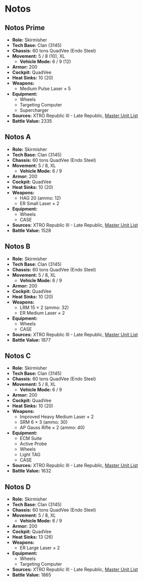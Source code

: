 # Notos
## Notos Prime
- **Role:** Skirmisher
- **Tech Base:** Clan (3145)
- **Chassis:** 60 tons QuadVee (Endo Steel)
- **Movement:** 5 / 8 (10), XL
  - **Vehicle Mode:** 6 / 9 (12)
- **Armor:** 200
- **Cockpit:** QuadVee
- **Heat Sinks:** 10 (20)
- **Weapons:**
  - Medium Pulse Laser × 5
- **Equipment:**
  - Wheels
  - Targeting Computer
  - Supercharger
- **Sources:** XTRO Republic III - Late Republic, [Master Unit List](http://masterunitlist.info/Unit/Details/7370/notos-prime)
- **Battle Value:** 2335

## Notos A
- **Role:** Skirmisher
- **Tech Base:** Clan (3145)
- **Chassis:** 60 tons QuadVee (Endo Steel)
- **Movement:** 5 / 8, XL
  - **Vehicle Mode:** 6 / 9
- **Armor:** 200
- **Cockpit:** QuadVee
- **Heat Sinks:** 10 (20)
- **Weapons:**
  - HAG 20 (ammo: 12)
  - ER Small Laser × 2
- **Equipment:**
  - Wheels
  - CASE
- **Sources:** XTRO Republic III - Late Republic, [Master Unit List](http://masterunitlist.info/Unit/Details/7371/notos-a)
- **Battle Value:** 1528

## Notos B
- **Role:** Skirmisher
- **Tech Base:** Clan (3145)
- **Chassis:** 60 tons QuadVee (Endo Steel)
- **Movement:** 5 / 8, XL
  - **Vehicle Mode:** 6 / 9
- **Armor:** 200
- **Cockpit:** QuadVee
- **Heat Sinks:** 10 (20)
- **Weapons:**
  - LRM 15 × 2 (ammo: 32)
  - ER Medium Laser × 2
- **Equipment:**
  - Wheels
  - CASE
- **Sources:** XTRO Republic III - Late Republic, [Master Unit List](http://masterunitlist.info/Unit/Details/7372/notos-b)
- **Battle Value:** 1877

## Notos C
- **Role:** Skirmisher
- **Tech Base:** Clan (3145)
- **Chassis:** 60 tons QuadVee (Endo Steel)
- **Movement:** 5 / 8, XL
  - **Vehicle Mode:** 6 / 9
- **Armor:** 200
- **Cockpit:** QuadVee
- **Heat Sinks:** 10 (20)
- **Weapons:**
  - Improved Heavy Medium Laser × 2
  - SRM 6 × 3 (ammo: 30)
  - AP Gauss Rifle × 2 (ammo: 40)
- **Equipment:**
  - ECM Suite
  - Active Probe
  - Wheels
  - Light TAG
  - CASE
- **Sources:** XTRO Republic III - Late Republic, [Master Unit List](http://masterunitlist.info/Unit/Details/7373/notos-c)
- **Battle Value:** 1632

## Notos D
- **Role:** Skirmisher
- **Tech Base:** Clan (3145)
- **Chassis:** 60 tons QuadVee (Endo Steel)
- **Movement:** 5 / 8, XL
  - **Vehicle Mode:** 6 / 9
- **Armor:** 200
- **Cockpit:** QuadVee
- **Heat Sinks:** 13 (26)
- **Weapons:**
  - ER Large Laser × 2
- **Equipment:**
  - Wheels
  - Targeting Computer
- **Sources:** XTRO Republic III - Late Republic, [Master Unit List](http://masterunitlist.info/Unit/Details/7374/notos-d)
- **Battle Value:** 1865

